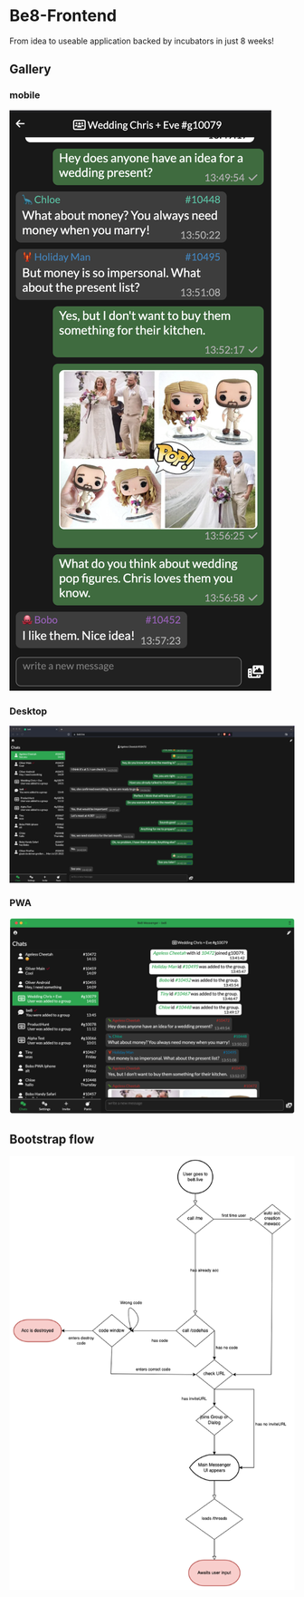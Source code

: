 # Be8-Frontend
From idea to useable application backed by incubators in just 8 weeks!

## Gallery
### mobile

![](/doc/mobile.png)

### Desktop

![](/doc/desktop.png)

### PWA

![](/doc/pwa.png)


## Bootstrap flow

![](/doc/user_bootstrap.png "flow diagram")
